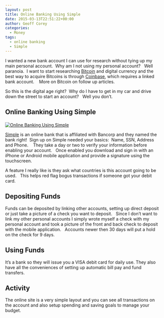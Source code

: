 ```yaml
---
layout: post
title: Online Banking Using Simple
date: 2015-03-13T22:51:22+00:00
author: Geoff Corey
categories:
  - Money
tags:
  - online banking
  - Simple
---
```

I wanted a new bank account I can use for research without tying up my main personal account.  Why am I not using my personal account?   Well paranoia.  I want to start researching <a title="Bitcoin - Digital Currency" href="https://bitcoin.org/en/" target="_blank">Bitcoin</a> and digital currency and the best way to acquire Bitcoins is through <a title="Bitcoin Wallet - Coinbase" href="https://www.coinbase.com/" target="_blank">Coinbase</a>, which requires a linked bank account.    More on Bitcoin on follow up articles.

So this is the digital age right?  Why do I have to get in my car and drive down the street to start an account?   Well you don&#8217;t.

## Online Banking Using Simple<figure id="attachment_85" style="width: 300px" class="wp-caption alignright">

[<img class="wp-image-85 size-medium" src="http://i2.wp.com/www.geoffcorey.com/wp-content/uploads/2015/03/simple-300x169.png?fit=300%2C169" alt="Online Banking Using Simple" srcset="http://i1.wp.com/www.geoffcorey.com/wp-content/uploads/2015/03/simple.png?resize=300%2C169 300w, http://i1.wp.com/www.geoffcorey.com/wp-content/uploads/2015/03/simple.png?w=1010 1010w" sizes="(max-width: 300px) 100vw, 300px" data-recalc-dims="1" />](http://i1.wp.com/www.geoffcorey.com/wp-content/uploads/2015/03/simple.png)

<a title="Simple Online Bank" href="http://simple.com" target="_blank">Simple</a> is an online bank that is affiliated with Bancorp and they named the bank right!  Sign up on Simple needed your basics:  Name, SSN, Address and Phone.    They take a day or two to verify your information before enabling your account.   Once enabled you download and sign in with an iPhone or Android mobile application and provide a signature using the touchscreen.

A feature I really like is they ask what countries is this account going to be used.   This helps red flag bogus transactions if someone got your debit card.

## Depositing Funds

Funds can be deposited by linking other accounts, setting up direct deposit or just take a picture of a check you want to deposit.   Since I don&#8217;t want to link my other personal accounts I simply wrote myself a check with my personal account and took a picture of the front and back check to deposit with the mobile application.   Accounts newer then 30 days will put a hold on the check for 9 days.

## Using Funds

It&#8217;s a bank so they will issue you a VISA debit card for daily use. They also have all the conveniences of setting up automatic bill pay and fund transfers.

## Activity

The online site is a very simple layout and you can see all transactions on the account and also setup spending and saving goals to manage your budget.
